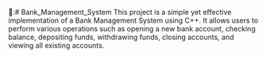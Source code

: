 🏦:# Bank_Management_System
This project is a simple yet effective implementation of a Bank Management System using C++. It allows users to perform various operations such as opening a new bank account, checking balance, depositing funds, withdrawing funds, closing accounts, and viewing all existing accounts.
